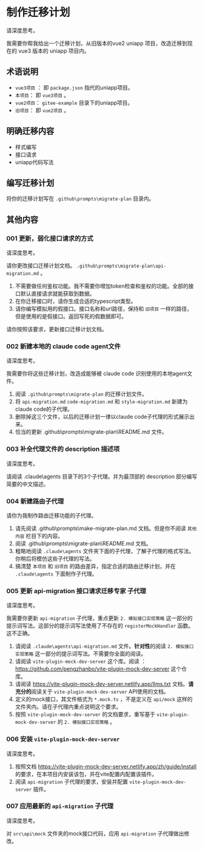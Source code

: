 # 制作迁移计划

请深度思考。

我需要你帮我给出一个迁移计划，从旧版本的vue2 uniapp 项目，改造迁移到现在的 vue3 版本的 uniapp 项目内。

## 术语说明

- `vue3项目` ： 即 `package.json` 指代的uniapp项目。
- `本项目`： 即 `vue3项目` 。
- `vue2项目`： `gitee-example` 目录下的uniapp项目。
- `旧项目`： 即 `vue2项目` 。

## 明确迁移内容

- 样式编写
- 接口请求
- uniapp代码写法

## 编写迁移计划

将你的迁移计划写在 `.github\prompts\migrate-plan` 目录内。

## 其他内容

### 001 更新，弱化接口请求的方式

请深度思考。

请你更改接口迁移计划文档。 `.github\prompts\migrate-plan\api-migration.md` 。

1. 不需要做任何鉴权功能。我不需要你增加token检查和鉴权的功能。全部的接口默认直接请求就能获取到数据。
2. 在你迁移接口时，请你生成合适的typescript类型。
3. 请你编写模拟用的假接口。接口名称和url路径，保持和 `旧项目` 一样的路径，但是使用的是假接口。返回写死的假数据即可。

请你按照该要求，更新接口迁移计划文档。

### 002 新建本地的 claude code agent文件

请深度思考。

我需要你将这些迁移计划，改造成能够被 claude code 识别使用的本地agent文件。

1. 阅读 `.github\prompts\migrate-plan` 的迁移计划文件。
2. 将 `api-migration.md` `code-migration.md` 和 `style-migration.md` 新建为claude code的子代理。
3. 删除掉这三个文件，以后的迁移计划一律以claude code子代理的形式展示出来。
4. 恰当的更新 .github\prompts\migrate-plan\README.md 文件。

### 003 补全代理文件的 description 描述项

请深度思考。

请阅读 .claude\agents 目录下的3个子代理。并为最顶部的 description 部分编写简要的中文描述。

### 004 新建路由子代理

请你为我制作路由迁移功能的子代理。

1. 请先阅读 .github\prompts\make-migrate-plan.md 文档。但是你不阅读 `其他内容` 栏目下的内容。
2. 阅读 .github\prompts\migrate-plan\README.md 文档。
3. 粗略地阅读 `.claude\agents` 文件夹下面的子代理，了解子代理的格式写法。你稍后将模仿这些子代理的写法。
4. 搞清楚 `本项目` 和 `旧项目` 的路由差异，指定合适的路由迁移计划，并在 `.claude\agents` 下面制作子代理。

### 005 更新 api-migration 接口请求迁移专家 子代理

请深度思考。

我需要你更新 `api-migration` 子代理，重点更新 `2. 模拟接口实现策略` 这一部分的提示词写法。这部分的提示词写法使用了不存在的 `registerMockHandler` 函数。这不正确。

1. 请阅读 `.claude\agents\api-migration.md` 文件。**针对性**的阅读 `2. 模拟接口实现策略` 这一部分的提示词写法。不需要你全面的阅读。
2. 请阅读 `vite-plugin-mock-dev-server` 这个库。阅读 ： https://github.com/pengzhanbo/vite-plugin-mock-dev-server 这个仓库。
3. 请阅读 https://vite-plugin-mock-dev-server.netlify.app/llms.txt 文档。**请充分的**阅读关于 `vite-plugin-mock-dev-server` API使用的文档。
4. 定义的mock接口，其文件格式为 `*.mock.ts` ，不是定义在 `api/mock` 这样的文件夹内。请在子代理内重点说明这个要求。
5. 按照 `vite-plugin-mock-dev-server` 的文档要求，重写基于 `vite-plugin-mock-dev-server` 的 `2. 模拟接口实现策略` 。

### 006 安装 `vite-plugin-mock-dev-server`

请深度思考。

1. 按照文档 https://vite-plugin-mock-dev-server.netlify.app/zh/guide/install 的要求，在本项目内安装该包，并在vite配置内配置该插件。
2. 阅读 `api-migration` 子代理的要求，安装并配置 `vite-plugin-mock-dev-server` 插件。

### 007 应用最新的 `api-migration` 子代理

请深度思考。

对 `src\api\mock` 文件夹的mock接口代码，应用 `api-migration` 子代理做出修改。
